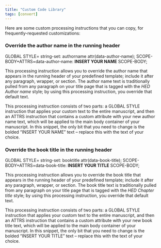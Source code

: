 ```yaml
---
title: "Custom Code Library"
tags: [convert]
---
```

 
<html><body><section data-type="appendix" class="hsecappendix" data-hederis-type="hsecappendix" id="custom-style-library" data-pi-attrs="id: custom-style-library; data-tags: convert;" role="doc-appendix" data-tags="convert" data-author-name=" " data-book-title=" " title="Custom Code Library"><p class="hblkp" data-hederis-type="hblkp" id="pFkiwT0pa">Here are some custom processing instructions that you can copy, for frequently-requested customizations:</p><section class="hwprsubsection" data-hederis-type="hwprsubsection" id="pasOnKvx2" data-type="subsection" title="Override the author name in the running header"><h1 data-hederis-type="hblktitle" class="hblktitle" id="piFFzVWea">Override the author name in the running header</h1><div class="hwprliteral" data-hederis-type="hwprliteral" id="pMHHXudZp" data-type="programlisting" role="doc-example"><p class="hblkcode" data-hederis-type="hblkcode" id="pdlBYIiLc">GLOBAL STYLE= string-set: authorname attr(data-author-name); SCOPE-BODY+ATTRS=data-author-name: <strong data-hederis-type="hspanstrong" id="pnELorBuT">INSERT YOUR NAME</strong> SCOPE-BODY;</p></div><p class="hblkp" data-hederis-type="hblkp" id="pMX6TImZ8">This processing instruction allows you to override the author name that appears in the running header of your predefined template; include it after any paragraph, wrapper, or section. The author name text is traditionally pulled from any paragraph on your title page that is tagged with the <em data-hederis-type="hspanem" id="pBtzR7K3T">HED Author name</em> style; by using this processing instruction, you override that default text.</p><p class="hblkp" data-hederis-type="hblkp" id="pIeNbi7dh">This processing instruction consists of two parts: a GLOBAL STYLE instruction that applies your custom text to the entire manuscript, and then an ATTRS instruction that contains a custom attribute with your new author name text, which will be applied to the main body container of your manuscript. In this snippet, the only bit that you need to change is the bolded &#8220;INSERT YOUR NAME&#8221; text &#8211; replace this with the text of your choice.</p></section><section class="hwprsubsection" data-hederis-type="hwprsubsection" id="pGyzdGSx2" data-type="subsection" title="Override the book title in the running header"><h1 data-hederis-type="hblktitle" class="hblktitle" id="pKbGXoxOg">Override the book title in the running header</h1><div class="hwprliteral" data-hederis-type="hwprliteral" id="p10ZBi2Sl" data-type="programlisting" role="doc-example"><p class="hblkcode" data-hederis-type="hblkcode" id="pbGXD5Amo">GLOBAL STYLE= string-set: booktitle attr(data-book-title); SCOPE-BODY+ATTRS=data-book-title: <strong class="hspanstrong" data-hederis-type="hspanstrong" id="pBP1x5XO7">INSERT YOUR TITLE</strong> SCOPE-BODY;</p></div><p class="hblkp" data-hederis-type="hblkp" id="p3cagelq7">This processing instruction allows you to override the book title that appears in the running header of your predefined template; include it after any paragraph, wrapper, or section. The book title text is traditionally pulled from any paragraph on your title page that is tagged with the <em class="hspanem" data-hederis-type="hspanem" id="p61zcvMEB">HED Chapter title</em> style; by using this processing instruction, you override that default text.</p><p class="hblkp" data-hederis-type="hblkp" id="p33r0t5gU">This processing instruction consists of two parts: a GLOBAL STYLE instruction that applies your custom text to the entire manuscript, and then an ATTRS instruction that contains a custom attribute with your new book title text, which will be applied to the main body container of your manuscript. In this snippet, the only bit that you need to change is the bolded &#8220;INSERT YOUR TITLE&#8221; text &#8211; replace this with the text of your choice.</p></section></section></body></html>
